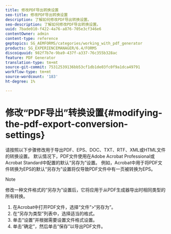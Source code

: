 ```yaml
---
title: 修改PDF导出转换设置
seo-title: 修改PDF导出转换设置
description: 了解如何修改PDF导出转换设置。
seo-description: 了解如何修改PDF导出转换设置。
uuid: 7bade010-f422-4a76-a876-705e3cf346e6
contentOwner: admin
content-type: reference
geptopics: SG_AEMFORMS/categories/working_with_pdf_generator
products: SG_EXPERIENCEMANAGER/6.4/FORMS
discoiquuid: 982f7b7e-9ba9-437f-a337-76c355b328ac
feature: PDF Generator
translation-type: tm+mt
source-git-commit: 75312539136bb53cf1db1de03fc0f9a1dca49791
workflow-type: tm+mt
source-wordcount: '183'
ht-degree: 1%

---
```



# 修改“PDF导出”转换设置{#modifying-the-pdf-export-conversion-settings}

请按照以下步骤修改用于导出PDF、EPS、DOC、TXT、RTF、XML或HTML文件的转换设置。 默认情况下，PDF文件使用在Adobe Acrobat Professional或Acrobat Standard中配置的默认“另存为”设置。 例如，Acrobat中用于将PDF文件转换为EPS的默认“另存为”设置将仅导致PDF文件中有一页被转换为EPS。

>[!NOTE]
>
>修改一种文件格式的“另存为”设置后，它将应用于从PDF生成器导出时相同类型的所有转换。

1. 在Acrobat中打开PDF文件，选择“文件”>“另存为”。
1. 在“另存为类型”列表中，选择适当的格式。
1. 单击“设置”并根据需要设置文件格式设置。
1. 单击“确定”，然后单击“保存”以导出PDF文件。

